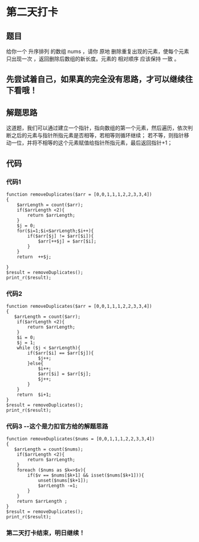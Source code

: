 
# 第二天打卡

## 题目
给你一个 升序排列 的数组 nums ，请你 原地 删除重复出现的元素，使每个元素 只出现一次 ，返回删除后数组的新长度。元素的 相对顺序 应该保持 一致 。

## 先尝试着自己，如果真的完全没有思路，才可以继续往下看哦！

## 解题思路
这道题，我们可以通过建立一个指针，指向数组的第一个元素，然后遍历，依次判断之后的元素与指针所指元素是否相等，若相等则循环继续；
若不等，则指针移动一位，并将不相等的这个元素赋值给指针所指元素，最后返回指针+1；

## 代码
### 代码1
```
function removeDuplicates($arr = [0,0,1,1,1,2,2,3,3,4])
{
    $arrLength = count($arr);
    if($arrLength <2){
        return $arrLength;
    }
    $j = 0;
    for($i=1;$i<$arrLength;$i++){
        if($arr[$j] != $arr[$i]){
            $arr[++$j] = $arr[$i];
        }
    }
    return  ++$j;

}
$result = removeDuplicates();
print_r($result);
```

### 代码2
```
function removeDuplicates($arr = [0,0,1,1,1,2,2,3,3,4])
{
   $arrLength = count($arr);
    if($arrLength <2){
        return $arrLength;
    }
    $i = 0;
    $j = 1;
    while ($j < $arrLength){
        if($arr[$i] == $arr[$j]){
            $j++;
        }else{
            $i++;
            $arr[$i] = $arr[$j];
            $j++;
        }
    }
    return  $i+1;
}
$result = removeDuplicates();
print_r($result);

```

### 代码3 --这个是力扣官方给的解题思路
```
function removeDuplicates($nums = [0,0,1,1,1,2,2,3,3,4])
{
   $arrLength = count($nums);
    if($arrLength <2){
        return $arrLength;
    }
    foreach ($nums as $k=>$v){
        if($v == $nums[$k+1] && isset($nums[$k+1])){
            unset($nums[$k+1]);
            $arrLength -=1;
        }
    }
    return $arrLength ;
}
$result = removeDuplicates();
print_r($result);

```


### 第二天打卡结束，明日继续！




